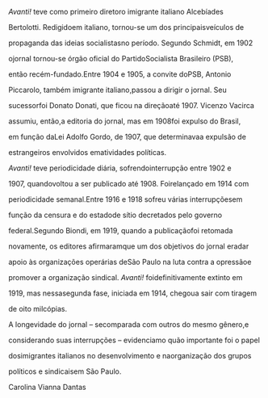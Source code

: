 

*Avanti!* teve como primeiro diretoro imigrante italiano Alcebíades

Bertolotti. Redigidoem italiano, tornou-se um dos principaisveículos de

propaganda das ideias socialistasno período. Segundo Schmidt, em 1902

ojornal tornou-se órgão oficial do PartidoSocialista Brasileiro (PSB),

então recém-fundado.Entre 1904 e 1905, a convite doPSB, Antonio

Piccarolo, também imigrante italiano,passou a dirigir o jornal. Seu

sucessorfoi Donato Donati, que ficou na direçãoaté 1907. Vicenzo Vacirca

assumiu, então,a editoria do jornal, mas em 1908foi expulso do Brasil,

em função daLei Adolfo Gordo, de 1907, que determinavaa expulsão de

estrangeiros envolvidos ematividades políticas.



*Avanti!* teve periodicidade diária, sofrendointerrupção entre 1902 e

1907, quandovoltou a ser publicado até 1908. Foirelançado em 1914 com

periodicidade semanal.Entre 1916 e 1918 sofreu várias interrupçõesem

função da censura e do estadode sítio decretados pelo governo

federal.Segundo Biondi, em 1919, quando a publicaçãofoi retomada

novamente, os editores afirmaramque um dos objetivos do jornal eradar

apoio às organizações operárias deSão Paulo na luta contra a opressãoe

promover a organização sindical. *Avanti!* foidefinitivamente extinto em

1919, mas nessasegunda fase, iniciada em 1914, chegoua sair com tiragem

de oito milcópias.



A longevidade do jornal – secomparada com outros do mesmo gênero,e

considerando suas interrupções – evidenciamo quão importante foi o papel

dosimigrantes italianos no desenvolvimento e naorganização dos grupos

políticos e sindicaisem São Paulo.



Carolina Vianna Dantas



